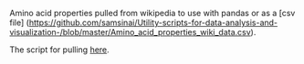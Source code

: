 Amino acid properties pulled from wikipedia to use with pandas or as a [csv file] 
(https://github.com/samsinai/Utility-scripts-for-data-analysis-and-visualization-/blob/master/Amino_acid_properties_wiki_data.csv).

The script for pulling [here](https://github.com/samsinai/Utility-scripts-for-data-analysis-and-visualization-/blob/master/Read_amino_acid_table_from_wikipedia.ipynb).
